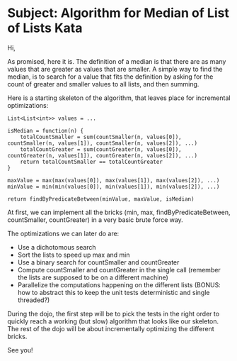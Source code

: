 # Subject: Algorithm for Median of List of Lists Kata

Hi,

As promised, here it is.
The definition of a median is that there are as many values that are greater as values that are smaller.
A simple way to find the median, is to search for a value that fits the definition by asking for the count
of greater and smaller values to all lists, and then summing.

Here is a starting skeleton of the algorithm, that leaves place for incremental optimizations:

    List<List<int>> values = ...

    isMedian = function(n) {
        totalCountSmaller = sum(countSmaller(n, values[0]), countSmaller(n, values[1]), countSmaller(n, values[2]), ...)
        totalCountGreater = sum(countGreater(n, values[0]), countGreater(n, values[1]), countGreater(n, values[2]), ...)
        return totalCountSmaller == totalCountGreater
    }

    maxValue = max(max(values[0]), max(values[1]), max(values[2]), ...)
    minValue = min(min(values[0]), min(values[1]), min(values[2]), ...)

    return findByPredicateBetween(minValue, maxValue, isMedian)

At first, we can implement all the bricks (min, max, findByPredicateBetween, countSmaller, countGreater)
in a very basic brute force way.

The optimizations we can later do are:

- Use a dichotomous search
- Sort the lists to speed up max and min
- Use a binary search for countSmaller and countGreater
- Compute countSmaller and countGreater in the single call (remember the lists are supposed to be on a different machine)
- Parallelize the computations happening on the different lists (BONUS: how to abstract this to keep the unit tests deterministic and single threaded?)

During the dojo, the first step will be to pick the tests in the right order to quickly reach a working
(but slow) algorithm that looks like our skeleton.
The rest of the dojo will be about incrementally optimizing the different bricks.

See you!
